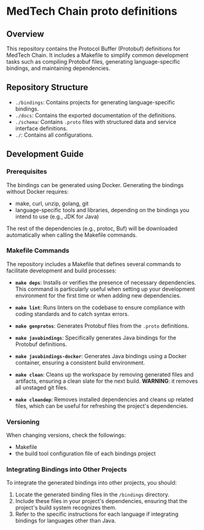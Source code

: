 # MedTech Chain proto definitions

## Overview

This repository contains the Protocol Buffer (Protobuf) definitions for MedTech Chain. It includes a Makefile to simplify common development tasks such as compiling Protobuf files, generating language-specific bindings, and maintaining dependencies.

## Repository Structure

- `./bindings`: Contains projects for generating language-specific bindings.
- `./docs`: Contains the exported documentation of the definitions.
- `./schema`: Contains `.proto` files with structured data and service interface definitions.
- `./`: Contains all configurations.

## Development Guide

### Prerequisites

The bindings can be generated using Docker. Generating the bindings without Docker requires:
- make, curl, unzip, golang, git 
- language-specific tools and libraries, depending on the bindings you intend to use (e.g., JDK for Java)

The rest of the dependencies (e.g., protoc, Buf) will be downloaded automatically when calling the Makefile commands.

### Makefile Commands

The repository includes a Makefile that defines several commands to facilitate development and build processes:

- **`make deps`**: Installs or verifies the presence of necessary dependencies. This command is particularly useful when setting up your development environment for the first time or when adding new dependencies.

- **`make lint`**: Runs linters on the codebase to ensure compliance with coding standards and to catch syntax errors.

- **`make genprotos`**: Generates Protobuf files from the `.proto` definitions.

- **`make javabindings`**: Specifically generates Java bindings for the Protobuf definitions.

- **`make javabindings-docker`**: Generates Java bindings using a Docker container, ensuring a consistent build environment.

- **`make clean`**: Cleans up the workspace by removing generated files and artifacts, ensuring a clean slate for the next build. **WARNING**: it removes all unstaged git files.

- **`make cleandep`**: Removes installed dependencies and cleans up related files, which can be useful for refreshing the project's dependencies.

### Versioning

When changing versions, check the followings:
- Makefile
- the build tool configuration file of each bindings project

### Integrating Bindings into Other Projects

To integrate the generated bindings into other projects, you should:

1. Locate the generated binding files in the `/bindings` directory.
2. Include these files in your project's dependencies, ensuring that the project's build system recognizes them.
3. Refer to the specific instructions for each language if integrating bindings for languages other than Java.
